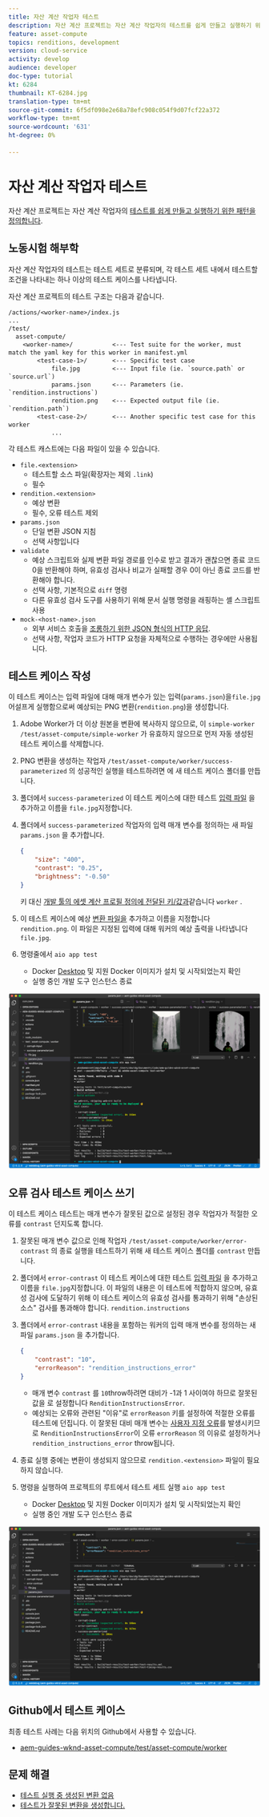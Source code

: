 ```yaml
---
title: 자산 계산 작업자 테스트
description: 자산 계산 프로젝트는 자산 계산 작업자의 테스트를 쉽게 만들고 실행하기 위한 패턴을 정의합니다.
feature: asset-compute
topics: renditions, development
version: cloud-service
activity: develop
audience: developer
doc-type: tutorial
kt: 6284
thumbnail: KT-6284.jpg
translation-type: tm+mt
source-git-commit: 6f5df098e2e68a78efc908c054f9d07fcf22a372
workflow-type: tm+mt
source-wordcount: '631'
ht-degree: 0%

---
```



# 자산 계산 작업자 테스트

자산 계산 프로젝트는 자산 계산 작업자의 [테스트를 쉽게 만들고 실행하기 위한 패턴을 정의합니다](https://docs.adobe.com/content/help/en/asset-compute/using/extend/test-custom-application.html).

## 노동시험 해부학

자산 계산 작업자의 테스트는 테스트 세트로 분류되며, 각 테스트 세트 내에서 테스트할 조건을 나타내는 하나 이상의 테스트 케이스를 나타냅니다.

자산 계산 프로젝트의 테스트 구조는 다음과 같습니다.

```
/actions/<worker-name>/index.js
...
/test/
  asset-compute/
    <worker-name>/           <--- Test suite for the worker, must match the yaml key for this worker in manifest.yml
        <test-case-1>/       <--- Specific test case 
            file.jpg         <--- Input file (ie. `source.path` or `source.url`)
            params.json      <--- Parameters (ie. `rendition.instructions`)
            rendition.png    <--- Expected output file (ie. `rendition.path`)
        <test-case-2>/       <--- Another specific test case for this worker
            ...
```

각 테스트 캐스트에는 다음 파일이 있을 수 있습니다.

+ `file.<extension>`
   + 테스트할 소스 파일(확장자는 제외 `.link`)
   + 필수
+ `rendition.<extension>`
   + 예상 변환
   + 필수, 오류 테스트 제외
+ `params.json`
   + 단일 변환 JSON 지침
   + 선택 사항입니다
+ `validate`
   + 예상 스크립트와 실제 변환 파일 경로를 인수로 받고 결과가 괜찮으면 종료 코드 0을 반환해야 하며, 유효성 검사나 비교가 실패할 경우 0이 아닌 종료 코드를 반환해야 합니다.
   + 선택 사항, 기본적으로 `diff` 명령
   + 다른 유효성 검사 도구를 사용하기 위해 문서 실행 명령을 래핑하는 셸 스크립트 사용
+ `mock-<host-name>.json`
   + 외부 서비스 호출을 [조롱하기 위한 JSON 형식의 HTTP 응답](https://www.mock-server.com/mock_server/creating_expectations.html).
   + 선택 사항, 작업자 코드가 HTTP 요청을 자체적으로 수행하는 경우에만 사용됩니다.

## 테스트 케이스 작성

이 테스트 케이스는 입력 파일에 대해 매개 변수가 있는 입력(`params.json`)을`file.jpg`어설프게 실행함으로써 예상되는 PNG 변환(`rendition.png`)을 생성합니다.

1. Adobe Worker가 더 이상 원본을 변환에 복사하지 않으므로, 이 `simple-worker` `/test/asset-compute/simple-worker` 가 유효하지 않으므로 먼저 자동 생성된 테스트 케이스를 삭제합니다.
1. PNG 변환을 생성하는 작업자 `/test/asset-compute/worker/success-parameterized` 의 성공적인 실행을 테스트하려면 에 새 테스트 케이스 폴더를 만듭니다.
1. 폴더에서 `success-parameterized` 이 테스트 케이스에 대한 테스트 [입력 파일](./assets/test/success-parameterized/file.jpg) 을 추가하고 이름을 `file.jpg`지정합니다.
1. 폴더에서 `success-parameterized` 작업자의 입력 매개 변수를 정의하는 새 파일 `params.json` 을 추가합니다.

   ```json
   { 
       "size": "400",
       "contrast": "0.25",
       "brightness": "-0.50"
   }
   ```
   키 대신 [개발 툴의 에셋 계산 프로필 정의에 전달된 키/값과](../develop/development-tool.md)같습니다 `worker` .
1. 이 테스트 케이스에 예상 [변환 파일을](./assets/test/success-parameterized/rendition.png) 추가하고 이름을 지정합니다 `rendition.png`. 이 파일은 지정된 입력에 대해 워커의 예상 출력을 나타냅니다 `file.jpg`.
1. 명령줄에서 `aio app test`
   + Docker [Desktop](../set-up/development-environment.md#docker) 및 지원 Docker 이미지가 설치 및 시작되었는지 확인
   + 실행 중인 개발 도구 인스턴스 종료

![테스트 - 성공 ](./assets/test/success-parameterized/result.png)

## 오류 검사 테스트 케이스 쓰기

이 테스트 케이스 테스트는 매개 변수가 잘못된 값으로 설정된 경우 작업자가 적절한 오류를 `contrast` 던지도록 합니다.

1. 잘못된 매개 변수 값으로 인해 작업자 `/test/asset-compute/worker/error-contrast` 의 종료 실행을 테스트하기 위해 새 테스트 케이스 폴더를 `contrast` 만듭니다.
1. 폴더에서 `error-contrast` 이 테스트 케이스에 대한 테스트 [입력 파일](./assets/test/error-contrast/file.jpg) 을 추가하고 이름을 `file.jpg`지정합니다. 이 파일의 내용은 이 테스트에 적합하지 않으며, 유효성 검사에 도달하기 위해 이 테스트 케이스의 유효성 검사를 통과하기 위해 &quot;손상된 소스&quot; 검사를 통과해야 합니다. `rendition.instructions`
1. 폴더에서 `error-contrast` 내용을 포함하는 워커의 입력 매개 변수를 정의하는 새 파일 `params.json` 을 추가합니다.

   ```json
   {
       "contrast": "10",
       "errorReason": "rendition_instructions_error"
   }
   ```

   + 매개 변수 `contrast` 를 `10`throw하려면 대비가 -1과 1 사이여야 하므로 잘못된 값을 로 설정합니다 `RenditionInstructionsError`.
   + 예상되는 오류와 관련된 &quot;이유&quot;로 `errorReason` 키를 설정하여 적절한 오류를 테스트에 던집니다. 이 잘못된 대비 매개 변수는 [사용자 지정 오류](../develop/worker.md#errors)를 발생시키므로 `RenditionInstructionsError`이 오류 `errorReason` 의 이유로 설정하거나`rendition_instructions_error` throw됩니다.

1. 종료 실행 중에는 변환이 생성되지 않으므로 `rendition.<extension>` 파일이 필요하지 않습니다.
1. 명령을 실행하여 프로젝트의 루트에서 테스트 세트 실행 `aio app test`
   + Docker [Desktop](../set-up/development-environment.md#docker) 및 지원 Docker 이미지가 설치 및 시작되었는지 확인
   + 실행 중인 개발 도구 인스턴스 종료

![테스트 - 오류 대비](./assets/test/error-contrast/result.png)

## Github에서 테스트 케이스

최종 테스트 사례는 다음 위치의 Github에서 사용할 수 있습니다.

+ [aem-guides-wknd-asset-compute/test/asset-compute/worker](https://github.com/adobe/aem-guides-wknd-asset-compute/tree/master/test/asset-compute/worker)

## 문제 해결

+ [테스트 실행 중 생성된 변환 없음](../troubleshooting.md#test-no-rendition-generated)
+ [테스트가 잘못된 변환을 생성합니다.](../troubleshooting.md#tests-generates-incorrect-rendition)
